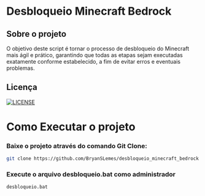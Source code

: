 # Desbloqueio Minecraft Bedrock

## Sobre o projeto
O objetivo deste script é tornar o processo de desbloqueio do Minecraft mais ágil e prático, garantindo que todas as etapas sejam executadas exatamente conforme estabelecido, a fim de evitar erros e eventuais problemas.

## Licença

[![LICENSE](https://img.shields.io/github/license/Ileriayo/markdown-badges?style=for-the-badge)](https://github.com/BryanSLemes/desbloqueio_minecraft_bedrock/blob/master/LICENSE)

<h1 id="executar-projeto">Como Executar o projeto</h1>

### Baixe o projeto através do comando Git Clone:

```bash
git clone https://github.com/BryanSLemes/desbloqueio_minecraft_bedrock
```





### Execute o arquivo desbloqueio.bat como administrador

```bash
desbloqueio.bat
```
